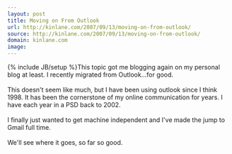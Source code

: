 ```yaml
---
layout: post
title: Moving on From Outlook
url: http://kinlane.com/2007/09/13/moving-on-from-outlook/
source: http://kinlane.com/2007/09/13/moving-on-from-outlook/
domain: kinlane.com
image: 
---
```

{% include JB/setup %}This topic got me blogging again on my personal blog at least. I recently migrated from Outlook...for good.<br />
<br />
This doesn't seem like much, but I have been using outlook since I think 1998. It has been the cornerstone of my online communication for years. I have each year in a PSD back to 2002.<br />
<br />
I finally just wanted to get machine independent and I've made the jump to Gmail full time.<br />
<br />
We'll see where it goes, so far so good.